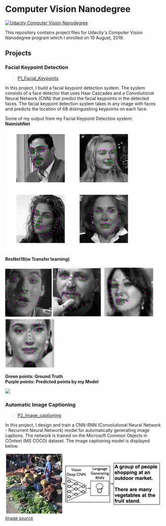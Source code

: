 # Computer Vision Nanodegree 
[![Udacity Computer Vision Nanodegree](http://tugan0329.bitbucket.io/imgs/github/cvnd.svg)](https://www.udacity.com/course/computer-vision-nanodegree--nd891)

This repository contains project files for Udacity's Computer Vision Nanodegree program which I enrolled on 10 August, 2019.

## Projects

### Facial Keypoint Detection
>[P1_Facial_Keypoints](https://github.com/nz-is/CVND-Projects/tree/master/P1_Facial_Keypoints)

In this project, I build a facial keypoint detection system. The system consists of a face detector that uses Haar Cascades and a Convolutional Neural Network (CNN) that predict the facial keypoints in the detected faces. The facial keypoint detection system takes in any image with faces and predicts the location of 68 distinguishing keypoints on each face.

Some of my output from my Facial Keypoint Detection system:</br>
**NaimishNet**
<p float="left">
  <img src="images_gifs/face-41.png" width="200" />
  <img src="images_gifs/face-45.png" width="200" /> 
  <img src="images_gifs/face-43.png" width="200" />
    <img src="images_gifs/face-44.png" width="200" />
</p>

**ResNet18(w Transfer learning)**
<p float="left">
  <img src="images_gifs/face-46.png" width="150" />
  <img src="images_gifs/face-47.png" width="160" /> 
  <img src="images_gifs/face-48.png" width="165" />
    <img src="images_gifs/face-49.png" width="160" />
</p>

**Green points: Ground Truth </br>
Purple points: Predicted points by my Model**

![](images_gifs/riho_1.gif)

### Automatic Image Captioning
>[P2_Image_captioning](https://github.com/nz-is/CVND-Projects/tree/master/P2_Image_Captioning)

In this project, I design and train a CNN-RNN (Convolutional Neural Network - Recurrent Neural Network) model for automatically generating image captions. The network is trained on the Microsoft Common Objects in COntext (MS COCO) dataset. The image captioning model is displayed below.

![Image Captioning Model](images_gifs/cnn_rnn_model.png?raw=true) [Image source](https://arxiv.org/pdf/1411.4555.pdf)
